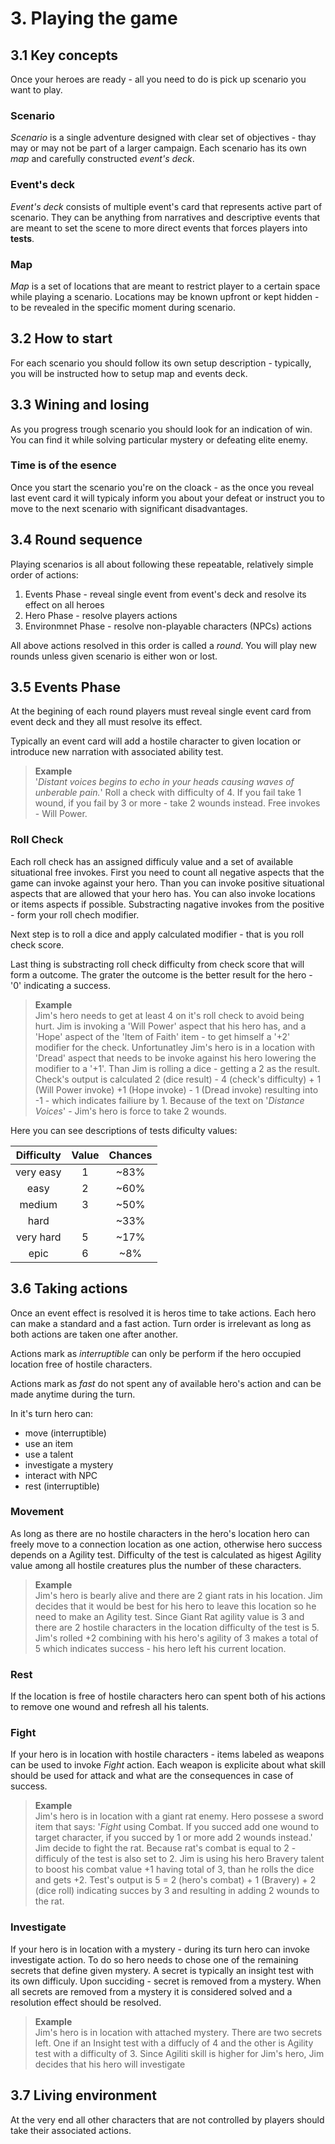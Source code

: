 # 3. Playing the game

## 3.1 Key concepts
Once your heroes are ready - all you need to do is pick up scenario you want to play. 

### Scenario
*Scenario* is a single adventure designed with clear set of objectives - thay may or may not be part of a larger campaign.  Each scenario has its own *map* and carefully constructed *event's deck*. 

### Event's deck
*Event's deck* consists of multiple event's card that represents active part of scenario. They can be anything from narratives and descriptive events that are meant to set the scene to more direct events that forces players into **tests**.

### Map
*Map* is a set of locations that are meant to restrict player to a certain space while playing a scenario. Locations may be known upfront or kept hidden - to be revealed in the specific moment during scenario.

## 3.2 How to start  
For each scenario you should follow its own setup description - typically, you will be instructed how to setup map and events deck. 

## 3.3 Wining and losing
As you progress trough scenario you should look for an indication of win. You can find it while solving particular mystery or defeating elite enemy.

### Time is of the esence

Once you start the scenario you're on the cloack - as the once you reveal last event card it will typicaly inform you about your defeat or instruct you to move to the next scenario with significant disadvantages.

## 3.4 Round sequence

Playing scenarios is all about following these repeatable, relatively simple order of actions: 

1) Events Phase - reveal single event from event's deck and resolve its effect on all heroes
2) Hero Phase - resolve players actions
3) Environmnet Phase - resolve non-playable characters (NPCs) actions 

All above actions resolved in this order is called a *round*.  You will play new rounds unless given scenario is either won or lost.

## 3.5 Events Phase
At the begining of each round players must reveal single event card from event deck and they all must resolve its effect.

Typically an event card will add a hostile character to given location or introduce new narration with associated ability test.

> **Example**  
'*Distant voices begins to echo in your heads causing waves of unberable pain.*' Roll a check with difficulty of 4. If you fail take 1 wound, if you fail by 3 or more - take 2 wounds instead. Free invokes - Will Power.

### Roll Check
Each roll check has an assigned difficuly value and a set of available situational free invokes. First you need to count all negative aspects that the game can invoke against your hero. Than you can invoke positive situational aspects that are allowed that your hero has. You can also invoke locations or items aspects if possible. Substracting nagative invokes from the positive - form your roll chech modifier.

Next step is to roll a dice and apply calculated modifier - that is you roll check score.

Last thing is substracting roll check difficulty from check score that will form a outcome. The grater the outcome is the better result for the hero - '0' indicating a success.

>**Example**  
Jim's hero needs to get at least 4 on it's roll check to avoid being hurt. Jim is invoking a 'Will Power' aspect that his hero has, and a 'Hope' aspect of the 'Item of Faith' item - to get himself a '+2' modifier for the check. Unfortunatley Jim's hero is in a location with 'Dread' aspect that needs to be invoke against his hero lowering the modifier to a '+1'. Than Jim is rolling a dice - getting a 2 as the result. Check's output is calculated 2 (dice result) - 4 (check's difficulty) + 1 (Will Power invoke) +1 (Hope invoke) - 1 (Dread invoke) resulting into -1 - which indicates failiure by 1. Because of the text on '*Distance Voices*' - Jim's hero is force to take 2 wounds. 


Here you can see descriptions of tests dificulty values:

| Difficulty | Value | Chances |
|:----------:|:-----:|:-------:|
|  very easy |   1   |   ~83%  |
|    easy    |   2   |   ~60%  |
|   medium   |   3   |   ~50%  |
|    hard    |      |   ~33%  |
|  very hard |   5   |   ~17%  |
|    epic    |   6   |   ~8%   |

## 3.6 Taking actions

Once an event effect is resolved it is heros time to take actions. Each hero can make a standard and a fast action. Turn order is irrelevant as long as both actions are taken one after another.

Actions mark as *interruptible* can only be perform if the hero occupied location free of hostile characters.

Actions mark as *fast* do not spent any of available hero's action and can be made anytime during the turn.

In it's turn hero can:
- move (interruptible)
- use an item
- use a talent
- investigate a mystery
- interact with NPC
- rest (interruptible)

### Movement
As long as there are no hostile characters in the hero's location hero can freely move to a connection location as one action, otherwise hero success depends on a Agility test. Difficulty of the test is calculated as higest Agility value among all hostile creatures plus the number of these characters.

> **Example**  
Jim's hero is bearly alive and there are 2 giant rats in his location. Jim decides that it would be best for his hero to leave this location so he need to make an Agility test. Since Giant Rat agility value is 3 and there are 2 hostile characters in the location difficulty of the test is 5. Jim's rolled +2 combining with his hero's agility of 3 makes a total of 5 which indicates success - his hero left his current location.

### Rest
If the location is free of hostile characters hero can spent both of his actions to remove one wound and refresh all his talents.

### Fight
If your hero is in location with hostile characters - items labeled as weapons can be used to invoke *Fight* action. Each weapon is explicite about what skill should be used for attack and what are the consequences in case of success.

>**Example**  
Jim's hero is in location with a giant rat enemy. Hero possese a sword item that says: '*Fight* using Combat. If you succed add one wound to target character, if you succed by 1 or more add 2 wounds instead.'  
Jim decide to fight the rat. Because rat's combat is equal to 2 - difficuly of the test is also set to 2. Jim is using his hero Bravery talent to boost his combat value +1 having total of 3, than he rolls the dice and gets +2. Test's output is 5 = 2 (hero's combat) + 1 (Bravery) + 2 (dice roll) indicating succes by 3 and resulting in adding 2 wounds to the rat.

### Investigate
If your hero is in location with a mystery - during its turn hero can invoke investigate action. To do so hero needs to chose one of the remaining secrets that define given mystery. A secret is typically an insight test with its own difficuly. Upon succiding - secret is removed from a mystery. When all secrets are removed from a mystery it is considered solved and a resolution effect should be resolved.

>**Example**  
Jim's hero is in location with attached mystery. There are two secrets left. One if an Insight test with a diffucly of 4 and the other is Agility test with a difficulty of 3. Since Agiliti skill is higher for Jim's hero, Jim decides that his hero will investigate 

## 3.7 Living environment
At the very end all other characters that are not controlled by players should take their associated actions.

 